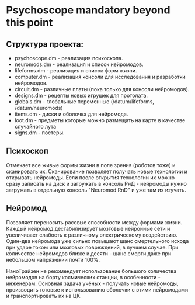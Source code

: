 # Psychoscope mandatory beyond this point
## Структура проекта:
- psychoscope.dm - реализация психоскопа.
- neuromods.dm - реализация и список нейромодов.
- lifeforms.dm - реализация и список форм жизни.
- computer.dm - реализация консоли для исследования и разработки нейромодов.
- circuit.dm - различные платы (пока только для консоли нейромодов).
- designs.dm - рецепты новых игрушек для протолата.
- globals.dm - глобальные переменные (/datum/lifeforms, /datum/neuromods)
- items.dm - диски и оболочка для нейромода.
- loot.dm - предметы которые можно размещать на карте в качестве случайного лута
- signs.dm - постеры.

## Психоскоп
Отмечает все живые формы жизни в поле зрения (роботов тоже) и сканировать их.
Сканирование позволяет получать новые технологии и открывать нейромоды. Если после открытия технологии их можно сразу записать на диск и загружать в консоль РнД - нейромоды нужно загружать в отдельную консоль "Neuromod RnD" и уже там их изучать.

## Нейромод
Позволяет переносить расовые способности между формами жизни. Каждый нейромод дестабилизирует мозговые нейронные сети и увеличивает слабость к различному электрическому воздействию. Один-два нейромода уже сильно повышают шанс смертельного исхода при ударе током или мозговых повреждений, в лучшем случае. При количестве нейромодов ближе к десяти - шанс смерти даже при небольшом напряжении почти 100%.

НаноТрайзен не рекомендует использование большого количества нейромодов на борту космических станции, в особенности - инженерам. Основная задача учёных - получать новые нейромоды, производить готовые к использованию оболочки с этими нейромодами и транспортировать их на ЦК.

